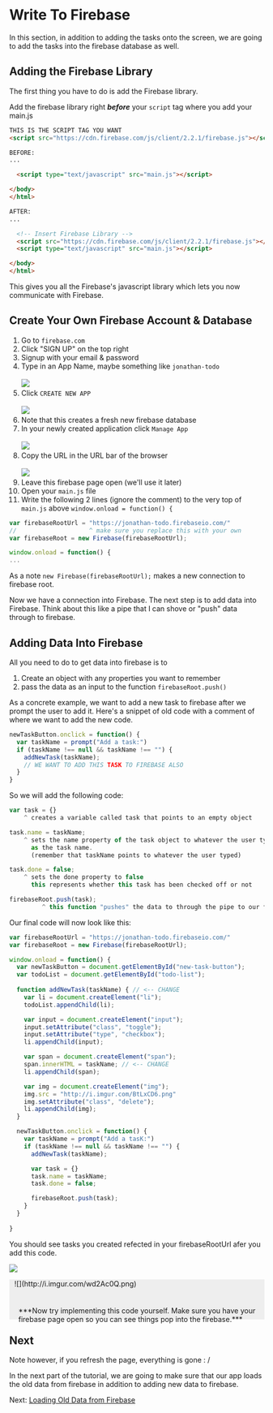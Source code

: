 # Write To Firebase

In this section, in addition to adding the tasks onto the screen,
we are going to add the tasks into the firebase database as well.

## Adding the Firebase Library

The first thing you have to do is add the Firebase library.

Add the firebase library right ***before*** your `script` tag where you add your main.js

```html
THIS IS THE SCRIPT TAG YOU WANT
<script src="https://cdn.firebase.com/js/client/2.2.1/firebase.js"></script>
```


```html
BEFORE:
...

  <script type="text/javascript" src="main.js"></script>

</body>
</html>
```

```html
AFTER:
...

  <!-- Insert Firebase Library -->
  <script src="https://cdn.firebase.com/js/client/2.2.1/firebase.js"></script>
  <script type="text/javascript" src="main.js"></script>

</body>
</html>

```

This gives you all the Firebase's javascript library which lets you now communicate with Firebase.

## Create Your Own Firebase Account & Database

1. Go to `firebase.com`
2. Click "SIGN UP" on the top right
3. Signup with your email & password
4. Type in an App Name, maybe something like `jonathan-todo`
<br><br> ![](https://s3.amazonaws.com/f.cl.ly/items/40071v2C1G2C1B223R0q/Image%202015-07-23%20at%207.38.38%20AM.png?t=1437662367304)
5. Click `CREATE NEW APP`<br><br>
![](https://s3.amazonaws.com/f.cl.ly/items/1t030l0i0z0t2l3g3J3I/Image%202015-07-23%20at%207.40.45%20AM.png?t=1437662461738)
6. Note that this creates a fresh new firebase database
6. In your newly created application click `Manage App` <br><br> ![](https://s3.amazonaws.com/f.cl.ly/items/3V2x3O1b3S270K372H34/Image%202015-07-23%20at%207.42.54%20AM.png?t=1437662591165)
7. Copy the URL in the URL bar of the browser <br><br> ![](https://s3.amazonaws.com/f.cl.ly/items/3O0a2j431e340F2O2Z0y/Image%202015-07-23%20at%207.44.02%20AM.png?t=1437662660398)
8. Leave this firebase page open (we'll use it later)
9. Open your `main.js` file
10. Write the following 2 lines (ignore the comment) to the very top of `main.js` above `window.onload = function() {`

```js
var firebaseRootUrl = "https://jonathan-todo.firebaseio.com/"
//                    ^ make sure you replace this with your own
var firebaseRoot = new Firebase(firebaseRootUrl);

window.onload = function() {
...

```

As a note `new Firebase(firebaseRootUrl);` makes a new connection to firebase root.

Now we have a connection into Firebase. The next step is to add data into Firebase. Think about this like a pipe that I can shove or "push" data through to firebase.

## Adding Data Into Firebase

All you need to do to get data into firebase is to

1. Create an object with any properties you want to remember
2. pass the data as an input to the function `firebaseRoot.push()`

As a concrete example, we want to add a new task to firebase after we prompt the user to add it. Here's a snippet of old code with a comment of where we want to add the new code.

```js
newTaskButton.onclick = function() {
  var taskName = prompt("Add a task:")
  if (taskName !== null && taskName !== "") {
    addNewTask(taskName);
    // WE WANT TO ADD THIS TASK TO FIREBASE ALSO    
  }
}
```

So we will add the following code:

```js
var task = {}
    ^ creates a variable called task that points to an empty object

task.name = taskName;
    ^ sets the name property of the task object to whatever the user typed in
      as the task name.
      (remember that taskName points to whatever the user typed)

task.done = false;
    ^ sets the done property to false
      this represents whether this task has been checked off or not

firebaseRoot.push(task);
         ^ this function "pushes" the data to through the pipe to our firebase database
```

Our final code will now look like this:

```js
var firebaseRootUrl = "https://jonathan-todo.firebaseio.com/"
var firebaseRoot = new Firebase(firebaseRootUrl);

window.onload = function() {
  var newTaskButton = document.getElementById("new-task-button");
  var todoList = document.getElementById("todo-list");
  
  function addNewTask(taskName) { // <-- CHANGE
    var li = document.createElement("li");
    todoList.appendChild(li);

    var input = document.createElement("input");
    input.setAttribute("class", "toggle");
    input.setAttribute("type", "checkbox");
    li.appendChild(input);

    var span = document.createElement("span");
    span.innerHTML = taskName; // <-- CHANGE
    li.appendChild(span);

    var img = document.createElement("img");
    img.src = "http://i.imgur.com/BtLxCD6.png"
    img.setAttribute("class", "delete");
    li.appendChild(img);
  }

  newTaskButton.onclick = function() {
    var taskName = prompt("Add a tasK:")
    if (taskName !== null && taskName !== "") {
      addNewTask(taskName);

      var task = {}
      task.name = taskName;
      task.done = false; 

      firebaseRoot.push(task);
    }
  }
  
}
```



You should see tasks you created refected in your firebaseRootUrl
afer you add this code.

![](http://i.imgur.com/eG03qi0.gif)

<div style="padding-left: 10px; padding-right: 10px; background-color: #EEE;"><div style="display: inline-block;">![](http://i.imgur.com/wd2Ac0Q.png)</div><div style="display: inline-block;"><p style="position: relative; top: 22px; left: 8px;">
    ***Now try implementing this code yourself.
    Make sure you have your firebase page open so you can see things pop into the firebase.***</p>  
</div></div>

## Next

Note however, if you refresh the page, everything is gone : /

In the next part of the tutorial, we are going to make sure
that our app loads the old data from firebase in addition to
adding new data to firebase.

Next: [Loading Old Data from Firebase](loading_data.md)





















